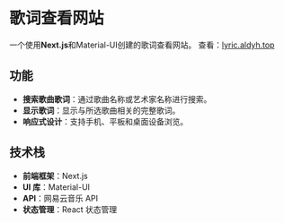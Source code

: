 # 歌词查看网站

一个使用**Next.js**和Material-UI创建的歌词查看网站。
查看：[lyric.aldyh.top](https://lyric.aldyh.top)
## 功能

- **搜索歌曲歌词**：通过歌曲名称或艺术家名称进行搜索。
- **显示歌词**：显示与所选歌曲相关的完整歌词。
- **响应式设计**：支持手机、平板和桌面设备浏览。

## 技术栈

- **前端框架**：Next.js
- **UI 库**：Material-UI
- **API**：网易云音乐 API
- **状态管理**：React 状态管理
